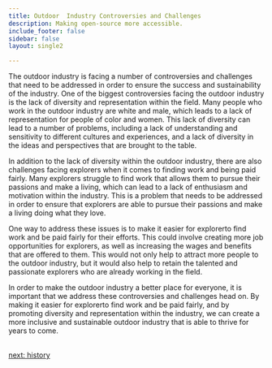```yaml
---
title: Outdoor  Industry Controversies and Challenges
description: Making open-source more accessible.
include_footer: false
sidebar: false
layout: single2

---
```


<p>
The outdoor industry is facing a number of controversies and challenges that need to be addressed in order to ensure the success and sustainability of the industry. One of the biggest controversies facing the outdoor industry is the lack of diversity and representation within the field. Many people who work in the outdoor industry are white and male, which leads to a lack of representation for people of color and women. This lack of diversity can lead to a number of problems, including a lack of understanding and sensitivity to different cultures and experiences, and a lack of diversity in the ideas and perspectives that are brought to the table.

In addition to the lack of diversity within the outdoor industry, there are also challenges facing explorers when it comes to finding work and being paid fairly. Many explorers struggle to find work that allows them to pursue their passions and make a living, which can lead to a lack of enthusiasm and motivation within the industry. This is a problem that needs to be addressed in order to ensure that explorers are able to pursue their passions and make a living doing what they love.

One way to address these issues is to make it easier for explorerto find work and be paid fairly for their efforts. This could involve creating more job opportunities for explorers, as well as increasing the wages and benefits that are offered to them. This would not only help to attract more people to the outdoor industry, but it would also help to retain the talented and passionate explorers who are already working in the field.

In order to make the outdoor industry a better place for everyone, it is important that we address these controversies and challenges head on. By making it easier for explorerto find work and be paid fairly, and by promoting diversity and representation within the industry, we can create a more inclusive and sustainable outdoor industry that is able to thrive for years to come.

<br>
<a href="https://workdojos.com/explorers/history">next: history</a>
</p>